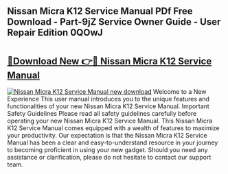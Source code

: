 ## Nissan Micra K12 Service Manual PDf Free Download - Part-9jZ Service Owner Guide - User Repair Edition 0QOwJ

# <h2><a href="http://bc57640.oget.top/?id=Nissan+Micra+K12+Service+Manual">🔗Download New 👉🔴 Nissan Micra K12 Service Manual</a></h2>

[![Nissan Micra K12 Service Manual new download](https://i.imgur.com/5g1atiW.png)](http://bc57640.oget.top/?id=Nissan+Micra+K12+Service+Manual)
Welcome to a New Experience This user manual introduces you to the unique features and functionalities of your new Nissan Micra K12 Service Manual. Important Safety Guidelines Please read all safety guidelines carefully before operating your new Nissan Micra K12 Service Manual. This Nissan Micra K12 Service Manual comes equipped with a wealth of features to maximize your productivity. Our expectation is that the Nissan Micra K12 Service Manual has been a clear and easy-to-understand resource in your journey to becoming proficient in using your new gadget. Should you need any assistance or clarification, please do not hesitate to contact our support team.
